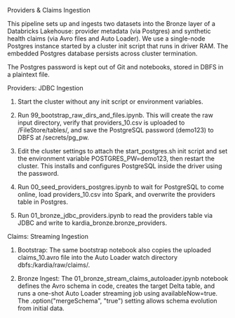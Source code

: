Providers & Claims Ingestion

This pipeline sets up and ingests two datasets into the Bronze layer of a Databricks Lakehouse: provider metadata (via Postgres) and synthetic health claims (via Avro files and Auto Loader). We use a single-node Postgres instance started by a cluster init script that runs in driver RAM. The embedded Postgres database persists across cluster termination.

The Postgres password is kept out of Git and notebooks, stored in DBFS in a plaintext file.

Providers: JDBC Ingestion

1. Start the cluster without any init script or environment variables.

2. Run 99_bootstrap_raw_dirs_and_files.ipynb. This will create the raw input directory, verify that providers_10.csv is uploaded to /FileStore/tables/, and save the PostgreSQL password (demo123) to DBFS at /secrets/pg_pw.

3. Edit the cluster settings to attach the start_postgres.sh init script and set the environment variable POSTGRES_PW=demo123, then restart the cluster. This installs and configures PostgreSQL inside the driver using the password.

4. Run 00_seed_providers_postgres.ipynb to wait for PostgreSQL to come online, load providers_10.csv into Spark, and overwrite the providers table in Postgres.

5. Run 01_bronze_jdbc_providers.ipynb to read the providers table via JDBC and write to kardia_bronze.bronze_providers.

Claims: Streaming Ingestion

1. Bootstrap: The same bootstrap notebook also copies the uploaded claims_10.avro file into the Auto Loader watch directory dbfs:/kardia/raw/claims/.

2. Bronze Ingest: The 01_bronze_stream_claims_autoloader.ipynb notebook defines the Avro schema in code, creates the target Delta table, and runs a one-shot Auto Loader streaming job using availableNow=true. The .option("mergeSchema", "true") setting allows schema evolution from initial data.